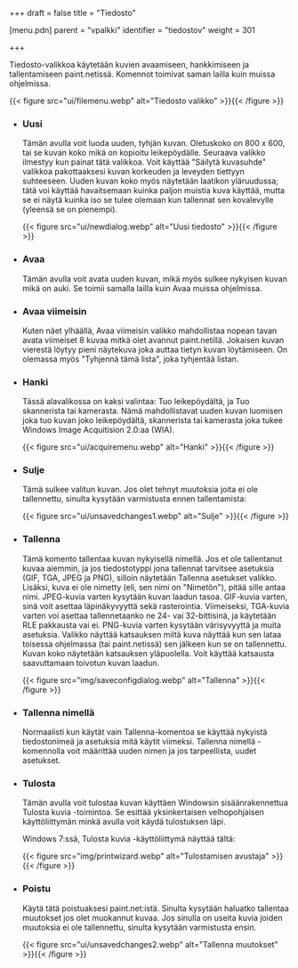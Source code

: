 +++
draft = false
title = "Tiedosto"

[menu.pdn]
    parent = "vpalkki"
    identifier = "tiedostov"
    weight = 301

+++

Tiedosto-valikkoa käytetään kuvien avaamiseen, hankkimiseen ja tallentamiseen paint.netissä. Komennot toimivat saman lailla kuin muissa ohjelmissa.

{{< figure src="ui/filemenu.webp" alt="Tiedosto valikko" >}}{{< /figure >}}

* ### Uusi

    Tämän avulla voit luoda uuden, tyhjän kuvan. Oletuskoko on 800 x 600, tai se kuvan koko mikä on kopioitu leikepöydälle. Seuraava valikko
    ilmestyy kun painat tätä valikkoa. Voit käyttää "Säilytä kuvasuhde" valikkoa pakottaaksesi kuvan korkeuden ja leveyden tiettyyn suhteeseen.
    Uuden kuvan koko myös näytetään laatikon yläruudussa; tätä voi käyttää havaitsemaan kuinka paljon muistia kuva käyttää, mutta se ei näytä kuinka
    iso se tulee olemaan kun tallennat sen kovalevylle (yleensä se on pienempi).

    {{< figure src="ui/newdialog.webp" alt="Uusi tiedosto" >}}{{< /figure >}}

* ### Avaa

    Tämän avulla voit avata uuden kuvan, mikä myös sulkee nykyisen kuvan mikä on auki. Se toimii samalla lailla kuin Avaa muissa ohjelmissa.

* ### Avaa viimeisin

    Kuten näet ylhäällä, Avaa viimeisin valikko mahdollistaa nopean tavan avata viimeiset 8 kuvaa mitkä olet avannut paint.netillä. Jokaisen kuvan
    vierestä löytyy pieni näytekuva joka auttaa tietyn kuvan löytämiseen. On olemassa myös "Tyhjennä tämä lista", joka tyhjentää listan.

* ### Hanki

    Tässä alavalikossa on kaksi valintaa: Tuo leikepöydältä, ja Tuo skannerista tai kamerasta. Nämä mahdollistavat uuden kuvan luomisen joka tuo
    kuvan joko leikepöydältä, skannerista tai kamerasta joka tukee Windows Image Acquitision 2.0:aa (WIA).

    {{< figure src="ui/acquiremenu.webp" alt="Hanki" >}}{{< /figure >}}

* ### Sulje

    Tämä sulkee valitun kuvan. Jos olet tehnyt muutoksia joita ei ole tallennettu, sinulta kysytään varmistusta ennen tallentamista:

    {{< figure src="ui/unsavedchanges1.webp" alt="Sulje" >}}{{< /figure >}}

* ### Tallenna

    Tämä komento tallentaa kuvan nykyisellä nimellä. Jos et ole tallentanut kuvaa aiemmin, ja jos tiedostotyppi jona tallennat tarvitsee asetuksia
    (GIF, TGA, JPEG ja PNG), silloin näytetään Tallenna asetukset valikko. Lisäksi, kuva ei ole nimetty (eli, sen nimi on "Nimetön"), pitää sille
    antaa nimi. JPEG-kuvia varten kysytään kuvan laadun tasoa. GIF-kuvia varten, sinä voit asettaa läpinäkyvyyttä sekä rasterointia. Viimeiseksi,
    TGA-kuvia varten voi asettaa tallennetaanko ne 24- vai 32-bittisinä, ja käytetään RLE pakkausta vai ei. PNG-kuvia varten kysytään värisyvyyttä
    ja muita asetuksia. Valikko näyttää katsauksen miltä kuva näyttää kun sen lataa toisessa ohjelmassa (tai paint.netissä) sen jälkeen kun se on
    tallennettu. Kuvan koko näytetään katsauksen yläpuolella. Voit käyttää katsausta saavuttamaan toivotun kuvan laadun.

    {{< figure src="img/saveconfigdialog.webp" alt="Tallenna" >}}{{< /figure >}}

* ### Tallenna nimellä

    Normaalisti kun käytät vain Tallenna-komentoa se käyttää nykyistä tiedostonimeä ja asetuksia mitä käytit viimeksi. Tallenna nimellä
    -komennolla voit määrittää uuden nimen ja jos tarpeellista, uudet asetukset.

* ### Tulosta

    Tämän avulla voit tulostaa kuvan käyttäen Windowsin sisäänrakennettua Tulosta kuvia -toimintoa. Se esittää yksinkertaisen velhopohjaisen käyttöliittymän minkä avulla voit käydä tulostuksen läpi.

    Windows 7:ssä, Tulosta kuvia -käyttöliittymä näyttää tältä:

    {{< figure src="img/printwizard.webp" alt="Tulostamisen avustaja" >}}{{< /figure >}}

* ### Poistu

    Käytä tätä poistuaksesi paint.net:istä. Sinulta kysytään haluatko tallentaa muutokset jos olet muokannut kuvaa. Jos sinulla on useita kuvia joiden muutoksia ei ole tallennettu, sinulta kysytään varmistusta ensin.

    {{< figure src="ui/unsavedchanges2.webp" alt="Tallenna muutokset" >}}{{< /figure >}}
